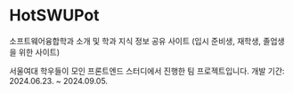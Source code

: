 # HotSWUPot

소프트웨어융합학과 소개 및 학과 지식 정보 공유 사이트 (입시 준비생, 재학생, 졸업생을 위한 사이트)

서울여대 학우들이 모인 프론트엔드 스터디에서 진행한 팀 프로젝트입니다.
개발 기간: 2024.06.23. ~ 2024.09.05.
